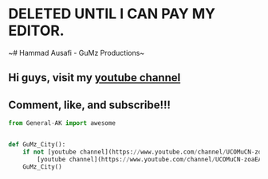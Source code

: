 # DELETED UNTIL I CAN PAY MY EDITOR.

~# Hammad Ausafi - GuMz Productions~

## Hi guys, visit my [youtube channel](https://www.zomato.com/london/mammas-pizza-norbury)

## Comment, like, and subscribe!!!

```python
from General-AK import awesome


def GuMz_City():
    if not [youtube channel](https://www.youtube.com/channel/UCOMuCN-zoaEAmKq01gZRarA):
        [youtube channel](https://www.youtube.com/channel/UCOMuCN-zoaEAmKq01gZRarA).click()
    GuMz_City()
```

